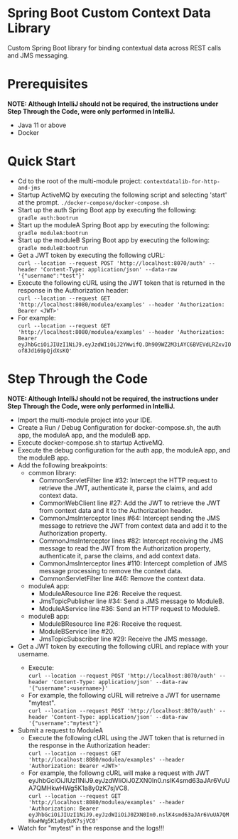 # Spring Boot Custom Context Data Library
Custom Spring Boot library for binding contextual data across REST calls and JMS messaging.

# Prerequisites 
**NOTE: Although IntelliJ should not be required, the instructions under Step Through the Code, were only performed in IntelliJ.**
* Java 11 or above
* Docker  

# Quick Start 
* Cd to the root of the multi-module project: ```contextdatalib-for-http-and-jms```
* Startup ActiveMQ by executing the following script and selecting 'start' at the prompt.
```./docker-compose/docker-compose.sh```
* Start up the auth Spring Boot app by executing the following:  
```gradle auth:bootrun```
* Start up the moduleA Spring Boot app by executing the following:  
```gradle moduleA:bootrun```
* Start up the moduleB Spring Boot app by executing the following:  
```gradle moduleB:bootrun```
* Get a JWT token by executing the following cURL:  
```curl --location --request POST 'http://localhost:8070/auth' --header 'Content-Type: application/json' --data-raw '{"username":"test"}'```  
* Execute the following cURL using the JWT token that is returned in the response in the Authorization header:  
```curl --location --request GET 'http://localhost:8080/modulea/examples' --header 'Authorization: Bearer <JWT>'```  
* For example:  
```curl --location --request GET 'http://localhost:8080/modulea/examples' --header 'Authorization: Bearer eyJhbGciOiJIUzI1NiJ9.eyJzdWIiOiJ2YWwifQ.Dh909WZ2M3iAYC6BVEVdLRZxvIOof8Jd169pQjdXsKQ'```

# Step Through the Code
**NOTE: Although IntelliJ should not be required, the instructions under Step Through the Code, were only performed in IntelliJ.**
* Import the multi-module project into your IDE.
* Create a Run / Debug Configuration for docker-compose.sh, the auth app, the moduleA app, and the moduleB app.
* Execute docker-compose.sh to startup ActiveMQ.
* Execute the debug configuration for the auth app, the moduleA app, and the moduleB app.
* Add the following breakpoints:
    * common library:
        * CommonServletFilter line #32: Intercept the HTTP request to retrieve the JWT, authenticate it, parse the claims, and add context data.   
        * CommonWebClient line #27: Add the JWT to retrieve the JWT from context data and it to the Authorization header.     
        * CommonJmsInterceptor lines #64: Intercept sending the JMS message to retrieve the JWT from context data and add it to the Authorization property.
        * CommonJmsInterceptor lines #82: Intercept receiving the JMS message to read the JWT from the Authorization property, authenticate it, parse the claims, and add context data.
        * CommonJmsInterceptor lines #110: Intercept completion of JMS message processing to remove the context data.
        * CommonServletFilter line #46: Remove the context data.
    * moduleA app:
        * ModuleAResource line #26: Receive the request.
        * JmsTopicPublisher line #34: Send a JMS message to ModuleB.
        * ModuleAService line #36: Send an HTTP request to ModuleB.
    * moduleB app:
        * ModuleBResource line #26: Receive the request.
        * ModuleBService line #20. 
        * JmsTopicSubscriber line #29: Receive the JMS message.  
* Get a JWT token by executing the following cURL and replace <username> with your username.
    * Execute:  
    ```curl --location --request POST 'http://localhost:8070/auth' --header 'Content-Type: application/json' --data-raw '{"username":<username>}'```  
    * For example, the following cURL will retreive a JWT for username "mytest".  
    ```curl --location --request POST 'http://localhost:8070/auth' --header 'Content-Type: application/json' --data-raw '{"username":"mytest"}'```  
* Submit a request to ModuleA
    * Execute the following cURL using the JWT token that is returned in the response in the Authorization header:    
    ```curl --location --request GET 'http://localhost:8080/modulea/examples' --header 'Authorization: Bearer <JWT>'```  
    * For example, the followng cURL will make a request with JWT eyJhbGciOiJIUzI1NiJ9.eyJzdWIiOiJ0ZXN0In0.nslK4smd63aJAr6VuUA7QMHkwHWg5K1a8y0zK7sjVC8.  
    ```curl --location --request GET 'http://localhost:8080/modulea/examples' --header 'Authorization: Bearer eyJhbGciOiJIUzI1NiJ9.eyJzdWIiOiJ0ZXN0In0.nslK4smd63aJAr6VuUA7QMHkwHWg5K1a8y0zK7sjVC8'```
* Watch for "mytest" in the response and the logs!!!
        

